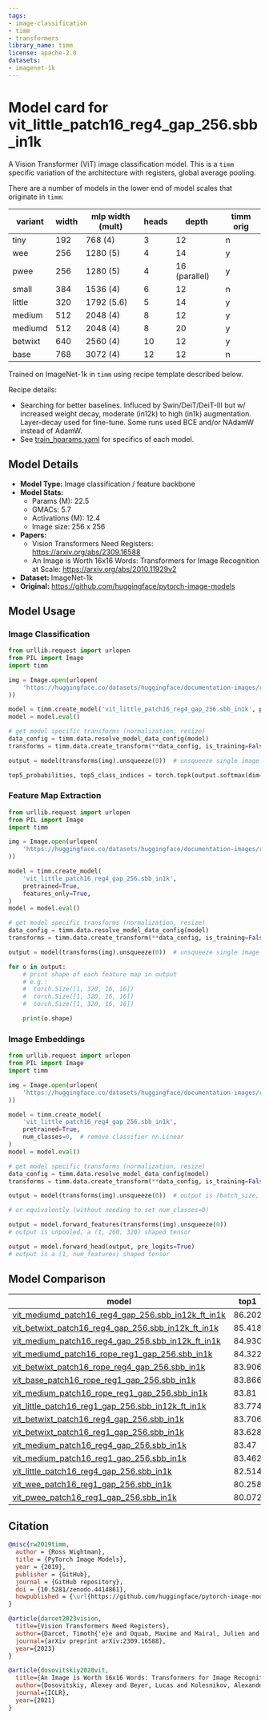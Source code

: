 ```yaml
---
tags:
- image-classification
- timm
- transformers
library_name: timm
license: apache-2.0
datasets:
- imagenet-1k
---
```

# Model card for vit_little_patch16_reg4_gap_256.sbb_in1k

A Vision Transformer (ViT) image classification model. This is a `timm` specific variation of the architecture with registers, global average pooling.

There are a number of models in the lower end of model scales that originate in `timm`:

| variant | width | mlp width (mult) | heads | depth | timm orig |
| ------- | ----- | ---------------- | ----- | ----- | ---- |
| tiny | 192 | 768 (4) | 3 | 12 | n |
| wee | 256 | 1280 (5) | 4 | 14 | y |
| pwee | 256 | 1280 (5) | 4 | 16 (parallel) | y |
| small | 384 | 1536 (4) | 6 | 12 | n |
| little | 320 | 1792 (5.6) | 5 | 14 | y |
| medium | 512 | 2048 (4) | 8 | 12 | y |
| mediumd | 512 | 2048 (4) | 8 | 20 | y |
| betwixt | 640 | 2560 (4) | 10 | 12 | y |
| base | 768 | 3072 (4) | 12 | 12 | n |

Trained on ImageNet-1k in `timm` using recipe template described below.

Recipe details:
 * Searching for better baselines. Influced by Swin/DeiT/DeiT-III but w/ increased weight decay, moderate (in12k) to high (in1k) augmentation. Layer-decay used for fine-tune. Some runs used BCE and/or NAdamW instead of AdamW.
 * See [train_hparams.yaml](./train_hparams.yaml) for specifics of each model.


## Model Details
- **Model Type:** Image classification / feature backbone
- **Model Stats:**
  - Params (M): 22.5
  - GMACs: 5.7
  - Activations (M): 12.4
  - Image size: 256 x 256
- **Papers:**
  - Vision Transformers Need Registers: https://arxiv.org/abs/2309.16588
  - An Image is Worth 16x16 Words: Transformers for Image Recognition at Scale: https://arxiv.org/abs/2010.11929v2
- **Dataset:** ImageNet-1k
- **Original:** https://github.com/huggingface/pytorch-image-models

## Model Usage
### Image Classification
```python
from urllib.request import urlopen
from PIL import Image
import timm

img = Image.open(urlopen(
    'https://huggingface.co/datasets/huggingface/documentation-images/resolve/main/beignets-task-guide.png'
))

model = timm.create_model('vit_little_patch16_reg4_gap_256.sbb_in1k', pretrained=True)
model = model.eval()

# get model specific transforms (normalization, resize)
data_config = timm.data.resolve_model_data_config(model)
transforms = timm.data.create_transform(**data_config, is_training=False)

output = model(transforms(img).unsqueeze(0))  # unsqueeze single image into batch of 1

top5_probabilities, top5_class_indices = torch.topk(output.softmax(dim=1) * 100, k=5)
```

### Feature Map Extraction
```python
from urllib.request import urlopen
from PIL import Image
import timm

img = Image.open(urlopen(
    'https://huggingface.co/datasets/huggingface/documentation-images/resolve/main/beignets-task-guide.png'
))

model = timm.create_model(
    'vit_little_patch16_reg4_gap_256.sbb_in1k',
    pretrained=True,
    features_only=True,
)
model = model.eval()

# get model specific transforms (normalization, resize)
data_config = timm.data.resolve_model_data_config(model)
transforms = timm.data.create_transform(**data_config, is_training=False)

output = model(transforms(img).unsqueeze(0))  # unsqueeze single image into batch of 1

for o in output:
    # print shape of each feature map in output
    # e.g.:
    #  torch.Size([1, 320, 16, 16])
    #  torch.Size([1, 320, 16, 16])
    #  torch.Size([1, 320, 16, 16])

    print(o.shape)
```

### Image Embeddings
```python
from urllib.request import urlopen
from PIL import Image
import timm

img = Image.open(urlopen(
    'https://huggingface.co/datasets/huggingface/documentation-images/resolve/main/beignets-task-guide.png'
))

model = timm.create_model(
    'vit_little_patch16_reg4_gap_256.sbb_in1k',
    pretrained=True,
    num_classes=0,  # remove classifier nn.Linear
)
model = model.eval()

# get model specific transforms (normalization, resize)
data_config = timm.data.resolve_model_data_config(model)
transforms = timm.data.create_transform(**data_config, is_training=False)

output = model(transforms(img).unsqueeze(0))  # output is (batch_size, num_features) shaped tensor

# or equivalently (without needing to set num_classes=0)

output = model.forward_features(transforms(img).unsqueeze(0))
# output is unpooled, a (1, 260, 320) shaped tensor

output = model.forward_head(output, pre_logits=True)
# output is a (1, num_features) shaped tensor
```

## Model Comparison
| model | top1 | top5 | param_count | img_size |
| -------------------------------------------------- | ------ | ------ | ----------- | -------- |
| [vit_mediumd_patch16_reg4_gap_256.sbb_in12k_ft_in1k](https://huggingface.co/timm/vit_mediumd_patch16_reg4_gap_256.sbb_in12k_ft_in1k) | 86.202 | 97.874 | 64.11 | 256 |
| [vit_betwixt_patch16_reg4_gap_256.sbb_in12k_ft_in1k](https://huggingface.co/timm/vit_betwixt_patch16_reg4_gap_256.sbb_in12k_ft_in1k)  | 85.418 | 97.480 | 60.4 | 256 |
| [vit_medium_patch16_reg4_gap_256.sbb_in12k_ft_in1k](https://huggingface.co/timm/vit_medium_patch16_reg4_gap_256.sbb_in12k_ft_in1k)  | 84.930 | 97.386 | 38.88 | 256 |
| [vit_mediumd_patch16_rope_reg1_gap_256.sbb_in1k](https://huggingface.co/timm/vit_mediumd_patch16_rope_reg1_gap_256.sbb_in1k)  | 84.322 | 96.812 | 63.95 | 256 |            
| [vit_betwixt_patch16_rope_reg4_gap_256.sbb_in1k](https://huggingface.co/timm/vit_betwixt_patch16_rope_reg4_gap_256.sbb_in1k)  | 83.906 | 96.684 | 60.23 | 256 |
| [vit_base_patch16_rope_reg1_gap_256.sbb_in1k](https://huggingface.co/timm/vit_base_patch16_rope_reg1_gap_256.sbb_in1k)  | 83.866 | 96.67 | 86.43 | 256 |
| [vit_medium_patch16_rope_reg1_gap_256.sbb_in1k](https://huggingface.co/timm/vit_medium_patch16_rope_reg1_gap_256.sbb_in1k)  | 83.81 | 96.824 | 38.74 | 256 |
| [vit_little_patch16_reg1_gap_256.sbb_in12k_ft_in1k](https://huggingface.co/timm/vit_little_patch16_reg1_gap_256.sbb_in12k_ft_in1k)  | 83.774 | 96.972 | 22.52 | 256 |
| [vit_betwixt_patch16_reg4_gap_256.sbb_in1k](https://huggingface.co/timm/vit_betwixt_patch16_reg4_gap_256.sbb_in1k)  | 83.706 | 96.616 | 60.4 | 256 |
| [vit_betwixt_patch16_reg1_gap_256.sbb_in1k](https://huggingface.co/timm/vit_betwixt_patch16_reg1_gap_256.sbb_in1k)  | 83.628 | 96.544 | 60.4 | 256 |
| [vit_medium_patch16_reg4_gap_256.sbb_in1k](https://huggingface.co/timm/vit_medium_patch16_reg4_gap_256.sbb_in1k)  | 83.47 | 96.622 | 38.88 | 256 |
| [vit_medium_patch16_reg1_gap_256.sbb_in1k](https://huggingface.co/timm/vit_medium_patch16_reg1_gap_256.sbb_in1k)  | 83.462 | 96.548 | 38.88 | 256 |
| [vit_little_patch16_reg4_gap_256.sbb_in1k](https://huggingface.co/timm/vit_little_patch16_reg4_gap_256.sbb_in1k)  | 82.514 | 96.262 | 22.52 | 256 |
| [vit_wee_patch16_reg1_gap_256.sbb_in1k](https://huggingface.co/timm/vit_wee_patch16_reg1_gap_256.sbb_in1k)  | 80.258 | 95.360 | 13.42 | 256 |
| [vit_pwee_patch16_reg1_gap_256.sbb_in1k](https://huggingface.co/timm/vit_pwee_patch16_reg1_gap_256.sbb_in1k)  | 80.072 | 95.136 | 15.25 | 256 |

## Citation
```bibtex
@misc{rw2019timm,
  author = {Ross Wightman},
  title = {PyTorch Image Models},
  year = {2019},
  publisher = {GitHub},
  journal = {GitHub repository},
  doi = {10.5281/zenodo.4414861},
  howpublished = {\url{https://github.com/huggingface/pytorch-image-models}}
}
```
```bibtex
@article{darcet2023vision,
  title={Vision Transformers Need Registers},
  author={Darcet, Timoth{'e}e and Oquab, Maxime and Mairal, Julien and Bojanowski, Piotr},
  journal={arXiv preprint arXiv:2309.16588},
  year={2023}
}
```
```bibtex
@article{dosovitskiy2020vit,
  title={An Image is Worth 16x16 Words: Transformers for Image Recognition at Scale},
  author={Dosovitskiy, Alexey and Beyer, Lucas and Kolesnikov, Alexander and Weissenborn, Dirk and Zhai, Xiaohua and Unterthiner, Thomas and  Dehghani, Mostafa and Minderer, Matthias and Heigold, Georg and Gelly, Sylvain and Uszkoreit, Jakob and Houlsby, Neil},
  journal={ICLR},
  year={2021}
}
```
